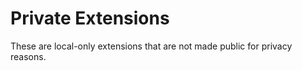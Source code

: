 # Private Extensions

These are local-only extensions that are not made public for privacy reasons.
